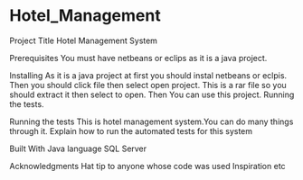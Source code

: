 # Hotel_Management
Project Title
Hotel Management System

Prerequisites
You must have netbeans or eclips as it is a java project.


Installing
As it is a java project at first you should instal netbeans or eclpis. Then you should click file then select open project.
This is a rar file so you should extract it then select to open. Then You can use this project.
Running the tests.

Running the tests
This is hotel management system.You can do many things through it.
Explain how to run the automated tests for this system

Built With
Java language 
SQL Server
    
Acknowledgments
Hat tip to anyone whose code was used
Inspiration
etc
